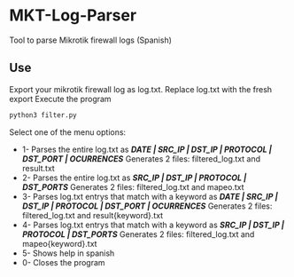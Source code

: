 # MKT-Log-Parser
Tool to parse Mikrotik firewall logs (Spanish)

## Use
Export your mikrotik firewall log as log.txt. 
Replace log.txt with the fresh export
Execute the program

```bash
python3 filter.py
```

Select one of the menu options:

* 1- Parses the entire log.txt as ***DATE | SRC_IP | DST_IP | PROTOCOL | DST_PORT | OCURRENCES***
            Generates 2 files: filtered_log.txt and result.txt
* 2- Parses the entire log.txt as ***SRC_IP | DST_IP | PROTOCOL | DST_PORTS***
            Generates 2 files: filtered_log.txt and mapeo.txt
* 3- Parses log.txt entrys that match with a keyword as ***DATE | SRC_IP | DST_IP | PROTOCOL | DST_PORT | OCURRENCES***
            Generates 2 files: filtered_log.txt and result{keyword}.txt
* 4- Parses log.txt entrys that match with a keyword as ***SRC_IP | DST_IP | PROTOCOL | DST_PORTS***
            Generates 2 files: filtered_log.txt and mapeo{keyword}.txt
* 5- Shows help in spanish
* 0- Closes the program
